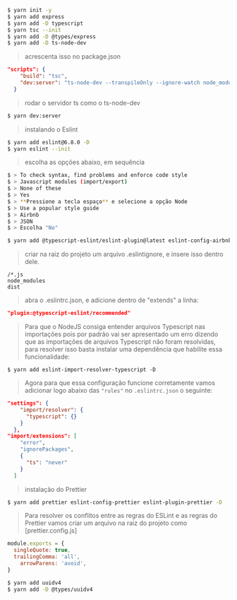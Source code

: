 ```bash
$ yarn init -y
$ yarn add express
$ yarn add -D typescript
$ yarn tsc --init
$ yarn add -D @types/express
$ yarn add -D ts-node-dev
```
> acrescenta isso no package.json
```json
"scripts": {
    "build": "tsc",
    "dev:server": "ts-node-dev --transpileOnly --ignore-watch node_modules src/server.ts",
  }
```
> rodar o servidor ts como o ts-node-dev
```bash
$ yarn dev:server
```
> instalando o Eslint
```bash
$ yarn add eslint@6.8.0 -D
$ yarn eslint --init
```
> escolha as opções abaixo, em sequência
```bash
$ > To check syntax, find problems and enforce code style
$ > Javascript modules (import/export)
$ > None of these
$ > Yes
$ > **Pressione a tecla espaço** e selecione a opção Node
$ > Use a popular style guide
$ > Airbnb
$ > JSON
$ > Escolha "No"
```
```bash
$ yarn add @typescript-eslint/eslint-plugin@latest eslint-config-airbnb-base@latest eslint-plugin-import@^2.21.2 @typescript-eslint/parser@latest -D
```
> criar na raiz do projeto um arquivo .eslintignore, e insere isso dentro dele.
```
/*.js
node_modules
dist
```
> abra o .eslintrc.json, e adicione dentro de "extends" a linha:
```json
"plugin:@typescript-eslint/recommended"
```
> Para que o NodeJS consiga entender arquivos Typescript nas importações pois por padrão vai ser apresentado um erro dizendo que as importações de arquivos Typescript não foram resolvidas, para resolver isso basta instalar uma dependência que habilite essa funcionalidade:
```
$ yarn add eslint-import-resolver-typescript -D
```
> Agora para que essa configuração funcione corretamente vamos adicionar logo abaixo das `"rules"` no `.eslintrc.json` o seguinte:
```json
"settings": {
    "import/resolver": {
      "typescript": {}
    }
  },
"import/extensions": [
    "error",
    "ignorePackages",
    {
      "ts": "never"
    }
  ]
```
> instalação do Prettier
```bash
$ yarn add prettier eslint-config-prettier eslint-plugin-prettier -D
```

> Para resolver os conflitos entre as regras do ESLint e as regras do Prettier vamos criar um arquivo na raiz do projeto como [prettier.config.js]
```js
module.exports = {
  singleQuote: true,
  trailingComma: 'all',
	arrowParens: 'avoid',
}
```
```bash
$ yarn add uuidv4
$ yarn add -D @types/uuidv4
```

